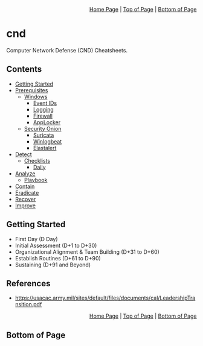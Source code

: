 <p align="right">
  <a href="/README.md">Home Page</a> |
  <a href="/README.md#contents">Top of Page</a> |
  <a href="/README.md#bottom-of-page">Bottom of Page</a>
</p>

# cnd
Computer Network Defense (CND) Cheatsheets. 

## Contents
* [Getting Started](#getting-started)
* [Prerequisites](/00-prerequisites/)
  * [Windows](/00-prerequisites/windows/)
    * [Event IDs](/00-prerequisites/windows/event-id/) 
    * [Logging](/00-prerequisites/windows/logging/) 
    * [Firewall](/00-prerequisites/windows/firewall/)
    * [AppLocker](/00-prerequisites/windows/applocker/)
  * [Security Onion](/00-prerequisites/security-onion)
    * [Suricata](/00-prerequisites/security-onion/suricata/)
    * [Winlogbeat](/00-prerequisites/security-onion/winlogbeat/)
    * [Elastalert](/00-prerequisites/security-onion/elastalert/)
* [Detect](/01-detect/)
  * [Checklists](/01-detect/checklists/)
    * [Daily](/01-detect/checklists/daily.md)  
* [Analyze](/02-analyze/)
  * [Playbook](/02-analyze/playbook/) 
* [Contain](/03-contain/)
* [Eradicate](/04-recover/)
* [Recover](/05-recover)
* [Improve](/06-improve/)

## Getting Started
* First Day (D Day)
* Initial Assessment (D+1 to D+30)
* Organizational Alignment & Team Building (D+31 to D+60)
* Establish Routines (D+61 to D+90)
* Sustaining (D+91 and Beyond)

## References
* https://usacac.army.mil/sites/default/files/documents/cal/LeadershipTransition.pdf

<p align="right">
  <a href="/README.md">Home Page</a> |
  <a href="/README.md#contents">Top of Page</a> |
  <a href="/README.md#bottom-of-page">Bottom of Page</a>
</p>

## Bottom of Page
